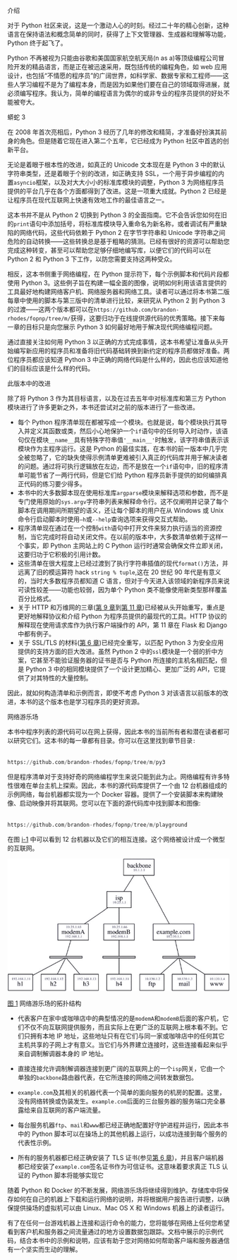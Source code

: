 介绍

对于 Python 社区来说，这是一个激动人心的时刻。经过二十年的精心创新，这种语言在保持语法和概念简单的同时，获得了上下文管理器、生成器和理解等功能，Python 终于起飞了。

Python 不再被视为只能由谷歌和美国国家航空航天局(n as a)等顶级编程公司冒险开发的精品语言，而是正在被迅速采用，既包括传统的编程角色，如 web 应用设计，也包括“不情愿的程序员”的广阔世界，如科学家、数据专家和工程师——这些人学习编程不是为了编程本身，而是因为如果他们要在自己的领域取得进展，就必须编写程序。我认为，简单的编程语言为偶尔的或非专业的程序员提供的好处不能被夸大。

蟒蛇 3

在 2008 年首次亮相后，Python 3 经历了几年的修改和精简，才准备好扮演其前身的角色。但是随着它现在进入第二个五年，它已经成为 Python 社区中首选的创新平台。

无论是着眼于根本性的改进，如真正的 Unicode 文本现在是 Python 3 中的默认字符串类型，还是着眼于个别的改进，如正确支持 SSL，一个用于异步编程的内置`asyncio`框架，以及对大大小小的标准库模块的调整，Python 3 为网络程序员提供的平台几乎在各个方面都得到了改进。这是一项重大成就。Python 2 已经是让程序员在现代互联网上快速有效地工作的最佳语言之一。

这本书并不是从 Python 2 切换到 Python 3 的全面指南。它不会告诉您如何在旧的`print`语句中添加括号，将标准库模块导入重命名为新名称，或者调试有严重缺陷的网络代码，这些代码依赖于 Python 2 在字节字符串和 Unicode 字符串之间危险的自动转换——这些转换总是基于粗略的猜测。已经有很好的资源可以帮助您完成这种转变，甚至可以帮助您足够仔细地编写库，以便它们的代码可以在 Python 2 和 Python 3 下工作，以防您需要支持这两种受众。

相反，这本书侧重于网络编程，在 Python 提示符下，每个示例脚本和代码片段都使用 Python 3。这些例子旨在构建一幅全面的图像，说明如何利用该语言提供的工具最好地构建网络客户机、网络服务器和网络工具。读者可以通过将本书第二版每章中使用的脚本与第三版中的清单进行比较，来研究从 Python 2 到 Python 3 的过渡——这两个版本都可以在`https://github.com/brandon-rhodes/fopnp/tree/m/`获得，这要归功于在线提供源代码的优秀策略。接下来每一章的目标只是向您展示 Python 3 如何最好地用于解决现代网络编程问题。

通过直接关注如何用 Python 3 以正确的方式完成事情，这本书希望让准备从头开始编写新应用的程序员和准备将旧代码基础转换到新约定的程序员都做好准备。两位程序员都应该知道 Python 3 中正确的网络代码是什么样的，因此也应该知道他们的目标应该是什么样的代码。

此版本中的改进

除了将 Python 3 作为其目标语言，以及在过去五年中对标准库和第三方 Python 模块进行了许多更新之外，本书还尝试对之前的版本进行了一些改进。

*   每个 Python 程序清单现在都被写成一个模块。也就是说，每个模块执行其导入并定义其函数或类，然后小心地保护一个`if`语句中的任何导入时动作，该语句仅在模块`__name__`具有特殊字符串值`'__main__'`时触发，该字符串值表示该模块作为主程序运行。这是 Python 的最佳实践，在本书的前一版本中几乎完全被忽略了，它的缺失使得示例清单更难被引入真正的代码库并用于解决读者的问题。通过将可执行逻辑放在左边，而不是放在一个`if`语句中，旧的程序清单可能节省了一两行代码，但是它们给 Python 程序员新手提供的如何编排真正代码的练习要少得多。
*   本书中的大多数脚本现在使用标准库`argparse`模块来解释选项和参数，而不是专门使用原始的`sys.argv`字符串列表来解释命令行。这不仅阐明并记录了每个脚本在调用期间所期望的语义，还让每个脚本的用户在从 Windows 或 Unix 命令行启动脚本时使用`–h`或`--help`查询选项来获得交互式帮助。
*   程序清单现在通过在一个控制`with`语句中打开文件来努力执行适当的资源控制，当它完成时将自动关闭文件。在以前的版本中，大多数清单依赖于这样一个事实，即 Python 主网站上的 C Python 运行时通常会确保文件立即关闭，这要归功于它积极的引用计数。
*   这些清单在很大程度上已经过渡到了执行字符串插值的现代`format()`方法，并远离了旧的模运算符 hack `string % tuple`,这在 20 世纪 90 年代是有意义的，当时大多数程序员都知道 C 语言，但对于今天进入该领域的新程序员来说可读性较差——功能也较弱，因为单个 Python 类不能像使用新类型那样覆盖百分比格式。
*   关于 HTTP 和万维网的三章([第 9 章](09.html)到[第 11 章](11.html))已经被从头开始重写，重点是更好地解释协议和介绍 Python 为程序员提供的最现代的工具。HTTP 协议的解释现在使用请求库作为执行客户端操作的 API，第 11 章在 Flask 和 Django 中都有例子。
*   关于 SSL/TLS 的材料([第 6 章](06.html))已经完全重写，以匹配 Python 3 为安全应用提供的支持方面的巨大改进。虽然 Python 2 中的`ssl`模块是一个弱的折中方案，它甚至不能验证服务器的证书是否与 Python 所连接的主机名相匹配，但是 Python 3 中的相同模块提供了一个设计更加精心、更加广泛的 API，它提供了对其特性的大量控制。

因此，就如何构造清单和示例而言，即使不考虑 Python 3 对该语言以前版本的改进，本书的这个版本也是学习程序员的更好资源。

网络游乐场

本书中程序列表的源代码可以在网上获得，因此本书的当前所有者和潜在读者都可以研究它们。这本书的每一章都有目录。你可以在这里找到章节目录`:`

```py

https://github.com/brandon-rhodes/fopnp/tree/m/py3

```

但是程序清单对于支持好奇的网络编程学生来说只能到此为止。网络编程有许多特性很难在单台主机上探索。因此，本书的源代码库提供了一个由 12 台机器组成的示例网络，每台机器都实现为一个 Docker 容器。提供了一个安装脚本来构建映像、启动映像并将其联网。您可以在下面的源代码库中找到脚本和图像:

```py

https://github.com/brandon-rhodes/fopnp/tree/m/playground

```

在图 [i-1](#Fig1) 中可以看到 12 台机器以及它们的相互连接。这个网络被设计成一个微型的互联网。

![9781430258544_FM-01.jpg](img/9781430258544_FM-01.jpg)

[图 1](#_Fig1) 网络游乐场的拓扑结构

*   代表客户在家中或咖啡店中的典型情况的是`modemA`和`modemB`后面的客户机，它们不仅不向互联网提供服务，而且实际上在更广泛的互联网上根本看不到。它们只拥有本地 IP 地址，这些地址只有在它们与同一家或咖啡店中的任何其它主机共享的子网上才有意义。当它们与外界建立连接时，这些连接看起来似乎来自调制解调器本身的 IP 地址。

*   直接连接允许调制解调器连接到更广阔的互联网上的一个`isp`网关，它由一个单独的`backbone`路由器代表，在它所连接的网络之间转发数据包。
*   `example.com`及其相关的机器代表一个简单的面向服务的机房的配置。这里，没有网络转换或伪装发生。`example.com`后面的三台服务器的服务端口完全暴露给来自互联网的客户端流量。
*   每台服务机器`ftp`、`mail`和`www`都已经正确地配置好守护进程并运行，因此本书中的 Python 脚本可以在操场上的其他机器上运行，以成功连接到每个服务的代表性示例。
*   所有的服务机器都已经正确安装了 TLS 证书(参见[第 6 章](06.html))，并且客户端机器都已经安装了`example.com`签名证书作为可信证书。这意味着要求真正 TLS 认证的 Python 脚本将能够实现它

随着 Python 和 Docker 的不断发展，网络游乐场将继续得到维护。存储库中将保存如何在自己的机器上下载和运行网络的说明，并将根据用户报告进行调整，以确保提供操场的虚拟机可以由 Linux、Mac OS X 和 Windows 机器上的读者运行。

有了在任何一台游戏机器上连接和运行命令的能力，您将能够在网络上任何您希望看到客户机和服务器之间流量通过的地方设置数据包跟踪。文档中展示的示例代码，结合本书中的示例和说明，应该有助于您对网络如何帮助客户端和服务器通信有一个坚实而生动的理解。